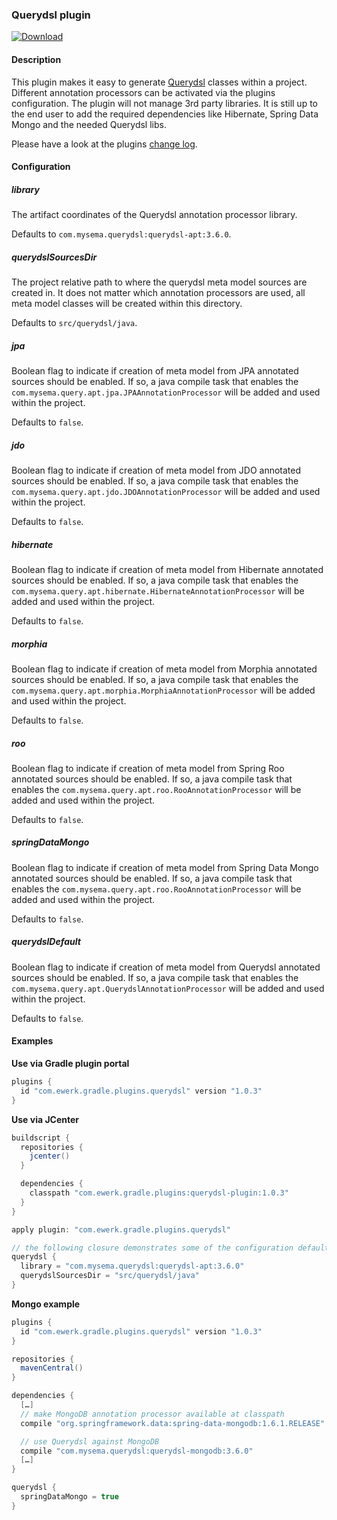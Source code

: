 ### Querydsl plugin

[ ![Download](https://api.bintray.com/packages/ewerk/gradle-plugins/querydsl-plugin/images/download.svg) ](https://bintray.com/ewerk/gradle-plugins/querydsl-plugin/_latestVersion)

#### Description

This plugin makes it easy to generate [Querydsl](http://www.querydsl.com/)
classes within a project. Different annotation processors can be activated via the plugins
configuration. The plugin will not manage 3rd party libraries. It is still up to the end user
to add the required dependencies like Hibernate, Spring Data Mongo and the needed Querydsl libs.

Please have a look at the plugins [change log](change_log.md).

#### Configuration

##### library
The artifact coordinates of the Querydsl annotation processor library.

Defaults to `com.mysema.querydsl:querydsl-apt:3.6.0`.

##### querydslSourcesDir
The project relative path to where the querydsl meta model sources are created in. It does not
matter which annotation processors are used, all meta model classes will be created within this
directory.

Defaults to `src/querydsl/java`.

##### jpa
Boolean flag to indicate if creation of meta model from JPA annotated sources
should be enabled.
If so, a java compile task that enables the `com.mysema.query.apt.jpa.JPAAnnotationProcessor` will
be added and used within the project.

Defaults to `false`.

##### jdo
Boolean flag to indicate if creation of meta model from JDO annotated sources
should be enabled.
If so, a java compile task that enables the `com.mysema.query.apt.jdo.JDOAnnotationProcessor` will
be added and used within the project.

Defaults to `false`.

##### hibernate
Boolean flag to indicate if creation of meta model from Hibernate annotated sources
should be enabled.
If so, a java compile task that enables the `com.mysema.query.apt.hibernate.HibernateAnnotationProcessor` will
be added and used within the project.

Defaults to `false`.

##### morphia
Boolean flag to indicate if creation of meta model from Morphia annotated sources
should be enabled.
If so, a java compile task that enables the `com.mysema.query.apt.morphia.MorphiaAnnotationProcessor`
will be added and used within the project.

Defaults to `false`.

##### roo
Boolean flag to indicate if creation of meta model from Spring Roo annotated sources
should be enabled.
If so, a java compile task that enables the `com.mysema.query.apt.roo.RooAnnotationProcessor` will
be added and used within the project.

Defaults to `false`.

##### springDataMongo
Boolean flag to indicate if creation of meta model from Spring Data Mongo annotated sources
should be enabled.
If so, a java compile task that enables the `com.mysema.query.apt.roo.RooAnnotationProcessor` will
be added and used within the project.

Defaults to `false`.

##### querydslDefault
Boolean flag to indicate if creation of meta model from Querydsl annotated sources
should be enabled.
If so, a java compile task that enables the `com.mysema.query.apt.QuerydslAnnotationProcessor` will
be added and used within the project.

Defaults to `false`.

#### Examples

__Use via Gradle plugin portal__

```groovy
plugins {
  id "com.ewerk.gradle.plugins.querydsl" version "1.0.3"
}
```

__Use via JCenter__

```groovy
buildscript {
  repositories {
    jcenter()
  }

  dependencies {
    classpath "com.ewerk.gradle.plugins:querydsl-plugin:1.0.3"
  }
}

apply plugin: "com.ewerk.gradle.plugins.querydsl"

// the following closure demonstrates some of the configuration defaults and is not necessary
querydsl {
  library = "com.mysema.querydsl:querydsl-apt:3.6.0"
  querydslSourcesDir = "src/querydsl/java"
}
```

__Mongo example__

```groovy
plugins {
  id "com.ewerk.gradle.plugins.querydsl" version "1.0.3"
}

repositories {
  mavenCentral()
}

dependencies {
  […]
  // make MongoDB annotation processor available at classpath
  compile "org.springframework.data:spring-data-mongodb:1.6.1.RELEASE"

  // use Querydsl against MongoDB
  compile "com.mysema.querydsl:querydsl-mongodb:3.6.0"
  […]
}

querydsl {
  springDataMongo = true
}
```